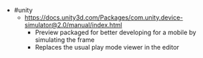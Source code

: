 * \#unity 
  * https://docs.unity3d.com/Packages/com.unity.device-simulator@2.0/manual/index.html
    * Preview packaged for better developing for a mobile by simulating the frame
    * Replaces the usual play mode viewer in the editor
